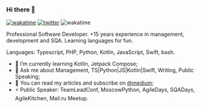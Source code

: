 ### Hi there 👋

<!--
**maxbogus/maxbogus** is a ✨ _special_ ✨ repository because its `README.md` (this file) appears on your GitHub profile.

Here are some ideas to get you started:

- 🔭 I’m currently working on ...
- 🌱 I’m currently learning ...
- 👯 I’m looking to collaborate on ...
- 🤔 I’m looking for help with ...
- 💬 Ask me about ...
- 📫 How to reach me: ...
- 😄 Pronouns: ...
- ⚡ Fun fact: ...
-->
[![wakatime](https://wakatime.com/badge/user/6bf1fc10-6fde-4d93-9b6b-c332821ebb42.svg)](https://wakatime.com/@6bf1fc10-6fde-4d93-9b6b-c332821ebb42)
[![twitter](https://img.shields.io/twitter/follow/maxbogus?label=followers&logo=twitter&style=plastic)](https://twitter.com/maxbogus)
![wakatime](https://www.codewars.com/users/maxbogus/badges/micro)

Professional Software Developer. +15 years experience in management, development and SQA. Learning languages for fun.

Languages: Typescript, PHP, Python, Kotlin, JavaScript, Swift, bash.

- 🌱 I’m currently learning Kotlin, Jetpack Compose;
- 💬 Ask me about Management, TS|Python|JS|Kotlin|Swift, Writing, Public Speaking;
- 🤔 You can read my articles and subscribe on [@medium](https://medium.com/@maxbogus);
- ⚡ Public Speaker: TeamLeadConf, MoscowPython, AgileDays, SQADays, AgileKitchen, Mail.ru Meetup.
